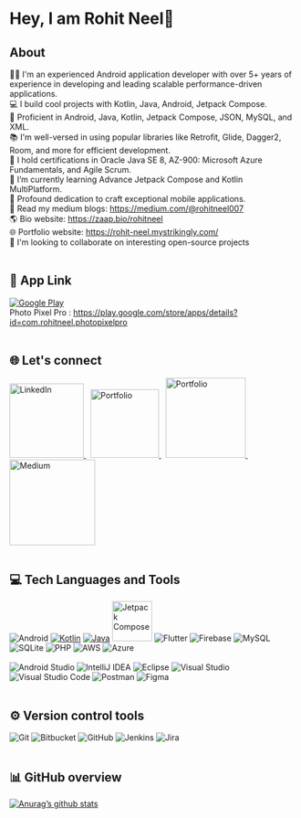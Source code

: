 # Hey, I am Rohit Neel👋
## About
<a target="_blank" rel="noopener noreferrer nofollow" href="https://camo.githubusercontent.com/e6332e0466ea6e11035a7d64e6fb35a2ea3108f61d5a27dcb422834d70a06e3b/68747470733a2f2f6b6f6d617265762e636f6d2f67687076632f3f757365726e616d653d6e69686172696b6132383130"><img src="https://camo.githubusercontent.com/e6332e0466ea6e11035a7d64e6fb35a2ea3108f61d5a27dcb422834d70a06e3b/68747470733a2f2f6b6f6d617265762e636f6d2f67687076632f3f757365726e616d653d6e69686172696b6132383130" alt="" data-canonical-src="https://komarev.com/ghpvc/?username=rohitneel1234" style="max-width: 100%;"></a> <br>
👨‍💻 I'm an experienced Android application developer with over 5+ years of experience in developing and leading scalable performance-driven applications.<br>
💻 I build cool projects with Kotlin, Java, Android, Jetpack Compose.<br>
📱 Proficient in Android, Java, Kotlin, Jetpack Compose, JSON, MySQL, and XML.<br>
📚 I'm well-versed in using popular libraries like Retrofit, Glide, Dagger2, Room, and more for efficient development.<br>
🏅 I hold certifications in Oracle Java SE 8, AZ-900: Microsoft Azure Fundamentals, and Agile Scrum.<br>
📲 I’m currently learning Advance Jetpack Compose and Kotlin MultiPlatform.<br>
📱 Profound dedication to craft exceptional mobile applications.<br>
📖 Read my medium blogs: https://medium.com/@rohitneel007<br>
🌎 Bio website: https://zaap.bio/rohitneel<br>
🌐 Portfolio website: https://rohit-neel.mystrikingly.com/<br>
🤝 I'm looking to collaborate on interesting open-source projects<br><br>
## 📱 App Link
<a href="https://play.google.com/store/apps/details?id=com.rohitneel.photopixelpro" rel="nofollow"><img src="https://img.shields.io/badge/Google_Play-414141?style=for-the-badge&logo=google-play&logoColor=white" alt="Google Play" style="max-width: 100%;"></a> <br>
Photo Pixel Pro : https://play.google.com/store/apps/details?id=com.rohitneel.photopixelpro <br><br>
## 🌐 Let's connect
<a href="https://linkedin.com/in/rohit-r-neel" title="Checkout my LinkedIn profile" rel="nofollow">
    <img src="https://raw.githubusercontent.com/rohitneel1234/rohitneel1234/main/Assets/linkedin.png" width="130" alt="LinkedIn" style="max-width: 100%;">
  </a> &nbsp;
  <a href="https://rohit-neel.mystrikingly.com/" title="Checkout my Portfolio website" rel="nofollow">
    <img src="https://raw.githubusercontent.com/rohitneel1234/rohitneel1234/main/Assets/website.png" width="120" alt="Portfolio" style="max-width: 100%;">
  </a> &nbsp;
   <a href="https://zaap.bio/rohitneel" title="Checkout my Bio website" rel="nofollow">
    <img src="https://raw.githubusercontent.com/rohitneel1234/rohitneel1234/main/Assets/bio.png" width="140" alt="Portfolio" style="max-width: 100%;">
  </a> &nbsp;
   <a href="https://medium.com/@rohitneel007" title="Checkout my Medium blog" rel="nofollow">
    <img src="https://img.shields.io/badge/Medium-12100E?style=for-the-badge&logo=medium&logoColor=white" width="150" alt="Medium" style="max-width: 100%;">
  </a>
<br><br>

## 💻 Tech Languages and Tools
![Android](https://img.shields.io/badge/Android-3DDC84?style=for-the-badge&logo=android&logoColor=white)
<a target="_blank" rel="noopener noreferrer nofollow" href="https://camo.githubusercontent.com/04622fd932420c791e46664ab8b43978f8ba33f72ff89df89f3f40e9fb2d597c/68747470733a2f2f696d672e736869656c64732e696f2f62616467652f6b6f746c696e2d2532333030393544352e7376673f7374796c653d666f722d7468652d6261646765266c6f676f3d6b6f746c696e266c6f676f436f6c6f723d7768697465"><img src="https://camo.githubusercontent.com/04622fd932420c791e46664ab8b43978f8ba33f72ff89df89f3f40e9fb2d597c/68747470733a2f2f696d672e736869656c64732e696f2f62616467652f6b6f746c696e2d2532333030393544352e7376673f7374796c653d666f722d7468652d6261646765266c6f676f3d6b6f746c696e266c6f676f436f6c6f723d7768697465" alt="Kotlin" data-canonical-src="https://img.shields.io/badge/kotlin-%230095D5.svg?style=for-the-badge&amp;logo=kotlin&amp;logoColor=white" style="max-width: 100%;"></a>
<a target="_blank" rel="noopener noreferrer nofollow" href="https://camo.githubusercontent.com/26e74d6ef4bb4726fc8f8a6b3d4136376d691ecf85c8d3b464bfbf4259e5698d/68747470733a2f2f696d672e736869656c64732e696f2f62616467652f6a6176612d2532334544384230302e7376673f7374796c653d666f722d7468652d6261646765266c6f676f3d6a617661266c6f676f436f6c6f723d7768697465"><img src="https://camo.githubusercontent.com/26e74d6ef4bb4726fc8f8a6b3d4136376d691ecf85c8d3b464bfbf4259e5698d/68747470733a2f2f696d672e736869656c64732e696f2f62616467652f6a6176612d2532334544384230302e7376673f7374796c653d666f722d7468652d6261646765266c6f676f3d6a617661266c6f676f436f6c6f723d7768697465" alt="Java" data-canonical-src="https://img.shields.io/badge/java-%23ED8B00.svg?style=for-the-badge&amp;logo=java&amp;logoColor=white" style="max-width: 100%;"></a>
<a rel="nofollow"> <img src="https://raw.githubusercontent.com/rohitneel1234/rohitneel1234/main/Assets/jetpack_compose.png" width="70" alt="Jetpack Compose" style="max-width: 100%;"></a>
![Flutter](https://img.shields.io/badge/Flutter-%2302569B.svg?style=for-the-badge&logo=Flutter&logoColor=white)
![Firebase](https://img.shields.io/badge/firebase-%23039BE5.svg?style=for-the-badge&logo=firebase)
![MySQL](https://img.shields.io/badge/mysql-%2300f.svg?style=for-the-badge&logo=mysql&logoColor=white)
![SQLite](https://img.shields.io/badge/sqlite-%2307405e.svg?style=for-the-badge&logo=sqlite&logoColor=white)
![PHP](https://img.shields.io/badge/php-%23777BB4.svg?style=for-the-badge&logo=php&logoColor=white)
![AWS](https://img.shields.io/badge/AWS-%23FF9900.svg?style=for-the-badge&logo=amazon-aws&logoColor=white)
![Azure](https://img.shields.io/badge/azure-%230072C6.svg?style=for-the-badge&logo=microsoftazure&logoColor=white)
<br><br>
![Android Studio](https://img.shields.io/badge/Android%20Studio-3DDC84.svg?style=for-the-badge&logo=android-studio&logoColor=white)
![IntelliJ IDEA](https://img.shields.io/badge/IntelliJIDEA-000000.svg?style=for-the-badge&logo=intellij-idea&logoColor=white)
![Eclipse](https://img.shields.io/badge/Eclipse-FE7A16.svg?style=for-the-badge&logo=Eclipse&logoColor=white)
![Visual Studio](https://img.shields.io/badge/Visual%20Studio-5C2D91.svg?style=for-the-badge&logo=visual-studio&logoColor=white)
![Visual Studio Code](https://img.shields.io/badge/Visual%20Studio%20Code-0078d7.svg?style=for-the-badge&logo=visual-studio-code&logoColor=white)
![Postman](https://img.shields.io/badge/Postman-FF6C37?style=for-the-badge&logo=postman&logoColor=white)
![Figma](https://img.shields.io/badge/figma-%23F24E1E.svg?style=for-the-badge&logo=figma&logoColor=white)
<br><br>
##  ⚙️ Version control tools
![Git](https://img.shields.io/badge/git-%23F05033.svg?style=for-the-badge&logo=git&logoColor=white)
![Bitbucket](https://img.shields.io/badge/bitbucket-%230047B3.svg?style=for-the-badge&logo=bitbucket&logoColor=white)
![GitHub](https://img.shields.io/badge/github-%23121011.svg?style=for-the-badge&logo=github&logoColor=white)
![Jenkins](https://img.shields.io/badge/jenkins-%232C5263.svg?style=for-the-badge&logo=jenkins&logoColor=white)
![Jira](https://img.shields.io/badge/jira-%230A0FFF.svg?style=for-the-badge&logo=jira&logoColor=white)
<br><br>
## 📊 GitHub overview
[![Anurag’s github stats](https://github-readme-stats.vercel.app/api?username=rohitneel1234)](https://github.com/rohitneel1234)
